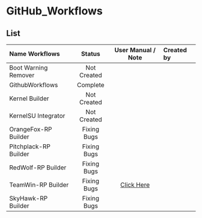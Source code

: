 # GitHub_Workflows

## List
| Name Workflows | Status | User Manual / Note | Created by |
| :--- | :----: | :----------------: | :----------|
| Boot Warning Remover | Not Created |  |  |
| GithubWorkflows | Complete |  |  |
| Kernel Builder | Not Created |  |  |
| KernelSU Integrator | Not Created |  |  |
| OrangeFox-RP Builder | Fixing Bugs |  |  |
| Pitchplack-RP Builder | Fixing Bugs |  |  |
| RedWolf-RP Builder | Fixing Bugs |  |  |
| TeamWin-RP Builder | Fixing Bugs | [Click Here](https://github.com/VThang51/GitHub_Workflows/blob/main/UM/TWRP.md) |  |
| SkyHawk-RP Builder | Fixing Bugs |  |  |
